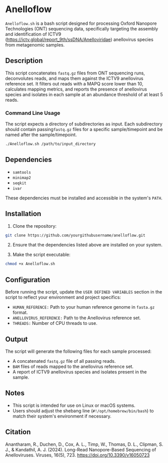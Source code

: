 # Anelloflow

`Anelloflow.sh` is a bash script designed for processing Oxford Nanopore Technologies (ONT) sequencing data, specifically targeting the assembly and identification of ICTV9 (https://ictv.global/report_9th/ssDNA/Anelloviridae) anellovirus species from metagenomic samples.

## Description

This script concatenates `fastq.gz` files from ONT sequencing runs, deconvolutes reads, and maps them against the ICTV9 anellovirus reference set. It filters out reads with a MAPQ score lower than 10, calculates mapping metrics, and reports the presence of anellovirus species and isolates in each sample at an abundance threshold of at least 5 reads.

### Command Line Usage

The script expects a directory of subdirectories as input. Each subdirectory should contain passing`fastq.gz` files for a specific sample/timepoint and be named after the sample/timepoint. 

```bash
./Anelloflow.sh /path/to/input_directory
```

## Dependencies

- `samtools`
- `minimap2`
- `seqkit`
- `ivar`

These dependencies must be installed and accessible in the system's `PATH`.

## Installation

1. Clone the repository:
```bash
git clone https://github.com/yourgithubusername/anelloflow.git
```

2. Ensure that the dependencies listed above are installed on your system.

3. Make the script executable:
```bash
chmod +x Anelloflow.sh
```

## Configuration

Before running the script, update the `USER DEFINED VARIABLES` section in the script to reflect your environment and project specifics:

- `HUMAN_REFERENCE:` Path to your human reference genome in `fasta.gz` format.
- `ANELLOVIRUS_REFERENCE:` Path to the Anellovirus reference set.
- `THREADS:` Number of CPU threads to use.

## Output

The script will generate the following files for each sample processed:

- A concatenated `fastq.gz` file of all passing reads.
- `BAM` files of reads mapped to the anellovirus reference set.
- A report of ICTV9 anellovirus species and isolates present in the sample.

## Notes

- This script is intended for use on Linux or macOS systems.
- Users should adjust the shebang line (`#!/opt/homebrew/bin/bash`) to match their system's environment if necessary.

## Citation

Anantharam, R., Duchen, D., Cox, A. L., Timp, W., Thomas, D. L., Clipman, S. J., & Kandathil, A. J. (2024). Long-Read Nanopore-Based Sequencing of Anelloviruses. Viruses, 16(5), 723. https://doi.org/10.3390/v16050723 

